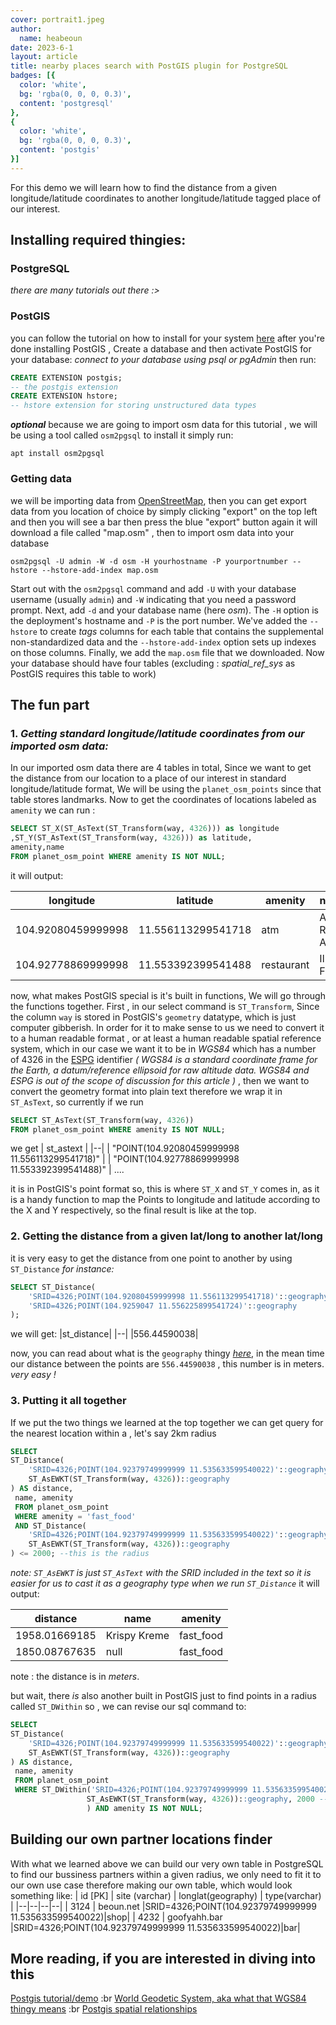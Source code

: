 ```yaml
---
cover: portrait1.jpeg 
author:
  name: heabeoun 
date: 2023-6-1 
layout: article
title: nearby places search with PostGIS plugin for PostgreSQL 
badges: [{
  color: 'white',
  bg: 'rgba(0, 0, 0, 0.3)',
  content: 'postgresql'
}, 
{
  color: 'white',
  bg: 'rgba(0, 0, 0, 0.3)',
  content: 'postgis'
}]
---
```


For this demo we will learn how to find the distance from a given longitude/latitude coordinates
to another longitude/latitude tagged place of our interest. 
## Installing required thingies:
###  PostgreSQL 
*there are many tutorials out there :>*
### PostGIS
you can follow the tutorial on how to install for your system [here](https://postgis.net/documentation/getting_started/)
after you're done installing PostGIS , Create a database and then activate PostGIS for your database:
*connect to your database using psql or pgAdmin* then run:
```sql
CREATE EXTENSION postgis; 
-- the postgis extension
CREATE EXTENSION hstore; 
-- hstore extension for storing unstructured data types
```
***optional***
because we are going to import osm data for this tutorial , we will be using a tool called `osm2pgsql`
to install it simply run:
```shell
apt install osm2pgsql
```
### Getting data
we will be importing data from [OpenStreetMap](https://www.openstreetmap.org), then you can get export data from you location of choice by simply clicking "export" on the top left and then you will see a bar then press the blue "export" button again it will download a file called "map.osm" , then to import osm data into your database
```shell
osm2pgsql -U admin -W -d osm -H yourhostname -P yourportnumber --hstore --hstore-add-index map.osm  
```

Start out with the `osm2pgsql` command and add `-U` with your database username (usually `admin`) and `-W` indicating that you need a password prompt. Next, add `-d` and your database name (here _osm_). The `-H` option is the deployment's hostname and `-P` is the port number. We've added the `--hstore` to create _tags_ columns for each table that contains the supplemental non-standardized data and the `--hstore-add-index` option sets up indexes on those columns. Finally, we add the `map.osm` file that we downloaded. Now your database should have four tables (excluding : *spatial_ref_sys* as PostGIS requires this table to work)

## The fun part
### 1.  *Getting standard longitude/latitude coordinates from our imported osm data:*
In our imported osm data there are 4 tables in total, Since we want to get the distance from our location to a place of our interest in standard longitude/latitude format, We will be using the `planet_osm_points` since that table stores landmarks. Now to get the coordinates of locations labeled as `amenity` we can run :
```sql
SELECT ST_X(ST_AsText(ST_Transform(way, 4326))) as longitude
,ST_Y(ST_AsText(ST_Transform(way, 4326))) as latitude, 
amenity,name 
FROM planet_osm_point WHERE amenity IS NOT NULL;
```
it will output:

| longitude | latitude | amenity | name|
| -- | -- | --| --|
| 104.92080459999998 | 11.556113299541718 | atm | ANZ Royal ATM |
| 104.92778869999998 | 11.553392399541488 | restaurant | Il Forno|

now,  what makes PostGIS special is it's built in functions, We will go through the functions together. First , in our select command is `ST_Transform`, Since the column `way` is stored in PostGIS's  `geometry` datatype, which is just computer gibberish. In order for it to make sense to us we need to convert it to a human readable format , or at least a human readable spatial reference system, which in our case we want it to be in *WGS84*  which has a number of 4326 in the [ESPG](https://en.wikipedia.org/wiki/EPSG_Geodetic_Parameter_Dataset) identifier *( WGS84 is a standard coordinate frame for the Earth, a datum/reference ellipsoid for raw altitude data. WGS84 and ESPG is out of the scope of discussion for this article )* , then we want to convert the geometry format into plain text therefore we wrap it in `ST_AsText`, so currently if we run 

```sql
SELECT ST_AsText(ST_Transform(way, 4326)) 
FROM planet_osm_point WHERE amenity IS NOT NULL;
```
we get
| st_astext | 
|--|
| "POINT(104.92080459999998 11.556113299541718)" |
| "POINT(104.92778869999998 11.553392399541488)" |
....

it is in PostGIS's point format so, this is where `ST_X` and `ST_Y` comes in, as it is a handy function to map the Points to longitude and latitude according to the X and Y respectively, so the final result is like at the top.

### 2. Getting the distance from a given lat/long to another lat/long
it is very easy to get the distance from one point to another by using `ST_Distance`
*for instance:*
```sql
SELECT ST_Distance(
    'SRID=4326;POINT(104.92080459999998 11.556113299541718)'::geography,
    'SRID=4326;POINT(104.9259047 11.556225899541724)'::geography
);
```	
we will get:
|st_distance|
|--|
|556.44590038|

now, you can read about what is the `geography` thingy [*here*](http://postgis.net/workshops/postgis-intro/geography.html), in the mean time our distance between the points are `556.44590038` , this number is in meters. *very easy !*

### 3. Putting it all together
If we put the two things we learned at the top together we can get query for the nearest location within a , let's say 2km radius
```sql
SELECT 
ST_Distance(
	'SRID=4326;POINT(104.92379749999999 11.535633599540022)'::geography,
	ST_AsEWKT(ST_Transform(way, 4326))::geography
) AS distance,
 name, amenity 
 FROM planet_osm_point 
 WHERE amenity = 'fast_food' 
 AND ST_Distance(
	'SRID=4326;POINT(104.92379749999999 11.535633599540022)'::geography,
	ST_AsEWKT(ST_Transform(way, 4326))::geography
) <= 2000; --this is the radius 
```
*note: `ST_AsEWKT` is just `ST_AsText` with the SRID included in the text so it is easier for us to cast it as a geography type when we run 	`ST_Distance`*
it will output:

| distance | name | amenity |
| -- | -- | --|
| 1958.01669185 | Krispy Kreme | fast_food| 
| 1850.08767635 | null | fast_food |
note : the distance is in *meters*.

but wait, there *is* also another built in PostGIS just to find points in a radius called `ST_DWithin` so , we can revise our sql command to:

```sql
SELECT 
ST_Distance(
	'SRID=4326;POINT(104.92379749999999 11.535633599540022)'::geography,
	ST_AsEWKT(ST_Transform(way, 4326))::geography
) AS distance,
 name, amenity 
 FROM planet_osm_point 
 WHERE ST_DWithin('SRID=4326;POINT(104.92379749999999 11.535633599540022)'::geography,
				 ST_AsEWKT(ST_Transform(way, 4326))::geography, 2000 --this is the radius
				 ) AND amenity IS NOT NULL;
```

## Building our own partner locations finder
With what we learned above we can build our very own table in PostgreSQL to find our bussiness partners within a given radius, we only need to fit it to our own use case therefore making our own table, which would look something like:
| id [PK] | site (varchar) | longlat(geography) | type(varchar) |
|--|--|--|--|
| 3124 | beoun.net |SRID=4326;POINT(104.92379749999999 11.535633599540022)|shop|
| 4232 | goofyahh.bar |SRID=4326;POINT(104.92379749999999 11.535633599540022)|bar|

## More reading, if you are interested in diving into this 
[Postgis tutorial/demo](https://postgis.net/workshops/postgis-intro/) :br
[World Geodetic System, aka what that WGS84 thingy means](https://en.wikipedia.org/wiki/World_Geodetic_System) :br
[Postgis spatial relationships](http://postgis.net/workshops/postgis-intro/spatial_relationships.html)
